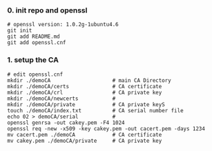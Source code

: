 
### 0. init repo and openssl

	# openssl version: 1.0.2g-1ubuntu4.6
	git init
	git add README.md
	git add openssl.cnf

### 1. setup the CA

	# edit openssl.cnf
	mkdir ./demoCA                    # main CA Directory
	mkdir ./demoCA/certs              # CA certificate
	mkdir ./demoCA/crl                # CA private key
	mkdir ./demoCA/newcerts           # 
	mkdir ./demoCA/private            # CA private keyS
	touch ./demoCA/index.txt          # CA serial number file
	echo 02 > demoCA/serial           #
	openssl genrsa -out cakey.pem -F4 1024
	openssl req -new -x509 -key cakey.pem -out cacert.pem -days 1234
	mv cacert.pem ./demoCA            # CA certificate
	mv cakey.pem ./demoCA/private     # CA private key

